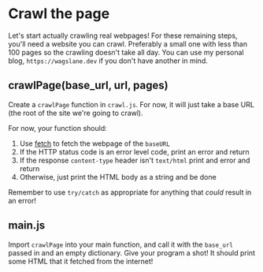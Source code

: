 # Crawl the page

Let's start actually crawling real webpages! For these remaining steps, you'll need a website you can crawl. Preferably a small one with less than 100 pages so the crawling doesn't take all day. You can use my personal blog, `https://wagslane.dev` if you don't have another in mind.

## crawlPage(base_url, url, pages)

Create a `crawlPage` function in `crawl.js`. For now, it will just take a base URL (the root of the site we're going to crawl).

For now, your function should:

1. Use [fetch](https://developer.mozilla.org/en-US/docs/Web/API/Fetch_API) to fetch the webpage of the `baseURL`
2. If the HTTP status code is an error level code, print an error and return
3. If the response `content-type` header isn't `text/html` print and error and return
4. Otherwise, just print the HTML body as a string and be done

Remember to use `try/catch` as appropriate for anything that *could* result in an error!

## main.js

Import `crawlPage` into your main function, and call it with the `base_url` passed in and an empty dictionary. Give your program a shot! It should print some HTML that it fetched from the internet!
